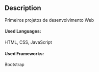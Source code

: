 ## Description

Primeiros projetos de desenvolvimento Web

#### Used Languages:
HTML, CSS, JavaScript

#### Used Frameworks:
Bootstrap
